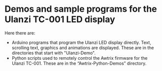 # Demos and sample programs for the Ulanzi TC-001 LED display

Here there are:
* Arduino programs that program the Ulanzi LED display directly. Text, scrolling text, graphics and animations are displayed. These are in the directories that start with "Ulanzi-Demo".
* Python scripts used to remotely control the Awtrix firmware for the Ulanzi TC-001. These are in the “Awtrix-Python-Demos” directory.
